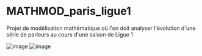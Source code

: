 # MATHMOD_paris_ligue1
 Projet de modélisation mathématique où l'on doit analyser l'évolution d'une série de parieurs au cours d'une saison de Ligue 1

![image](https://user-images.githubusercontent.com/24701779/152698008-576a7383-57cb-4074-9ad8-0544a553a8f7.png)
![image](https://user-images.githubusercontent.com/24701779/152698029-f313296e-fc89-469e-842d-13535b3a9ae9.png)

